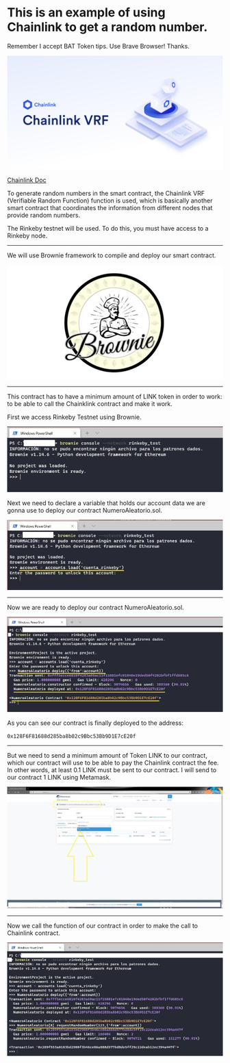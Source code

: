 # This is an example of using Chainlink to get a random number. 

Remember I accept BAT Token tips. Use Brave Browser! Thanks.


[![](https://github.com/ethfannum1/ETH_Random_Number_Chainlink/blob/main/1.png)](https://github.com/ethfannum1/ETH_Random_Number_Chainlink/blob/main/1.png)

[Chainlink Doc](https://docs.chain.link/docs/chainlink-vrf/ "Chainlink Doc")

To generate random numbers in the smart contract, the Chainlink VRF (Verifiable Random Function) function is used,
which is basically another smart contract that coordinates the information from different nodes that provide random numbers.

The Rinkeby testnet will be used.
To do this, you must have access to a Rinkeby node.


------------

We will use Brownie framework to compile and deploy our smart contract.

[![](https://github.com/ethfannum1/ETH_Random_Number_Chainlink/blob/main/2.png)](https://github.com/ethfannum1/ETH_Random_Number_Chainlink/blob/main/2.png)


------------

This contract has to have a minimum amount of LINK token in order to work: to be able to call the Chainklink contract and make it work.

First we access Rinkeby Testnet using Brownie.

[![](https://github.com/ethfannum1/ETH_Random_Number_Chainlink/blob/main/paso1.jpg)](https://github.com/ethfannum1/ETH_Random_Number_Chainlink/blob/main/paso1.jpg)

Next we need to declare a variable that holds our account data we are gonna use to deploy our contract NumeroAleatorio.sol.

[![](https://github.com/ethfannum1/ETH_Random_Number_Chainlink/blob/main/paso2.jpg)](https://github.com/ethfannum1/ETH_Random_Number_Chainlink/blob/main/paso2.jpg)


------------

Now we are ready to deploy our contract NumeroAleatorio.sol.

[![](https://github.com/ethfannum1/ETH_Random_Number_Chainlink/blob/main/paso3.jpg)](https://github.com/ethfannum1/ETH_Random_Number_Chainlink/blob/main/paso3.jpg)

As you can see our contract is finally deployed to the address:

    0x128F6F81688d285ba8b02c9Bbc53Bb9D1E7cE20f


------------

But we need to send a minimum amount of Token LINK to our contract, which our contract will use to be able to pay the Chainlink contract the fee.
In other words, at least 0.1 LINK must be sent to our contract.
I will send to our contract 1 LINK using Metamask.


[![](https://github.com/ethfannum1/ETH_Random_Number_Chainlink/blob/main/paso4.jpg)](https://github.com/ethfannum1/ETH_Random_Number_Chainlink/blob/main/paso4.jpg)


------------

Now we call the function of our contract in order to make the call to Chainlink contract.

[![](https://github.com/ethfannum1/ETH_Random_Number_Chainlink/blob/main/paso5.jpg)](https://github.com/ethfannum1/ETH_Random_Number_Chainlink/blob/main/paso5.jpg)